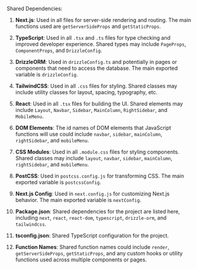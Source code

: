 Shared Dependencies:

1. **Next.js**: Used in all files for server-side rendering and routing. The main functions used are `getServerSideProps` and `getStaticProps`.

2. **TypeScript**: Used in all `.tsx` and `.ts` files for type checking and improved developer experience. Shared types may include `PageProps`, `ComponentProps`, and `DrizzleConfig`.

3. **DrizzleORM**: Used in `drizzleConfig.ts` and potentially in pages or components that need to access the database. The main exported variable is `drizzleConfig`.

4. **TailwindCSS**: Used in all `.css` files for styling. Shared classes may include utility classes for layout, spacing, typography, etc.

5. **React**: Used in all `.tsx` files for building the UI. Shared elements may include `Layout`, `Navbar`, `Sidebar`, `MainColumn`, `RightSidebar`, and `MobileMenu`.

6. **DOM Elements**: The id names of DOM elements that JavaScript functions will use could include `navbar`, `sidebar`, `mainColumn`, `rightSidebar`, and `mobileMenu`.

7. **CSS Modules**: Used in all `.module.css` files for styling components. Shared classes may include `layout`, `navbar`, `sidebar`, `mainColumn`, `rightSidebar`, and `mobileMenu`.

8. **PostCSS**: Used in `postcss.config.js` for transforming CSS. The main exported variable is `postcssConfig`.

9. **Next.js Config**: Used in `next.config.js` for customizing Next.js behavior. The main exported variable is `nextConfig`.

10. **Package.json**: Shared dependencies for the project are listed here, including `next`, `react`, `react-dom`, `typescript`, `drizzle-orm`, and `tailwindcss`.

11. **tsconfig.json**: Shared TypeScript configuration for the project.

12. **Function Names**: Shared function names could include `render`, `getServerSideProps`, `getStaticProps`, and any custom hooks or utility functions used across multiple components or pages.